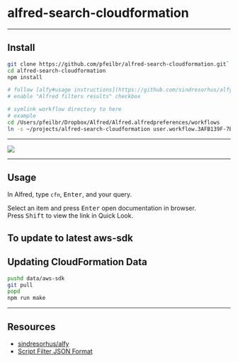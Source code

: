 # alfred-search-cloudformation

---

## Install

```sh
git clone https://github.com/pfeilbr/alfred-search-cloudformation.git`
cd alfred-search-cloudformation
npm install

# follow [alfy#usage instructions](https://github.com/sindresorhus/alfy#usage)
# enable "Alfred filters results" checkbox

# symlink workflow directory to here
# example
cd /Users/pfeilbr/Dropbox/Alfred/Alfred.alfredpreferences/workflows
ln -s ~/projects/alfred-search-cloudformation user.workflow.3AFB139F-7BE0-4430-9EE4-36FCD4B2376D
```

---

![](https://www.evernote.com/l/AAGX4W0tBY1OJq8mFHkyHnIeJBUbpO_2bXQB/image.png)

---

## Usage

In Alfred, type `cfn`, <kbd>Enter</kbd>, and your query.

Select an item and press <kbd>Enter</kbd> open documentation in browser.<br>
Press <kbd>Shift</kbd> to view the link in Quick Look.
## To update to latest aws-sdk

## Updating CloudFormation Data

```sh
pushd data/aws-sdk
git pull
popd
npm run make
```



---

## Resources

* [sindresorhus/alfy](https://github.com/sindresorhus/alfy)
* [Script Filter JSON Format](https://www.alfredapp.com/help/workflows/inputs/script-filter/json/)